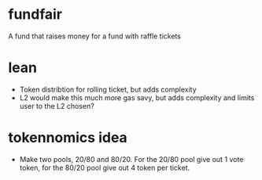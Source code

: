 # fundfair
A fund that raises money for a fund with raffle tickets


# lean


* Token distribtion for rolling ticket, but adds complexity
* L2 would make this much more gas savy, but adds complexity and limits user to the L2 chosen?


# tokennomics idea

* Make two pools, 20/80 and 80/20. For the 20/80 pool give out 1 vote token, for the 80/20 pool give out 4 token per ticket.
